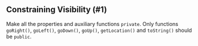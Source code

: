 ## Constraining Visibility (#1)

Make all the properties and auxiliary functions `private`. Only functions
`goRight()`, `goLeft()`, `goDown()`, `goUp()`, `getLocation()` and `toString()`
should be `public`.
